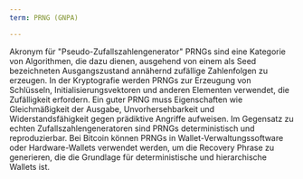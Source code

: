 ```yaml
---
term: PRNG (GNPA)

---
```

Akronym für "Pseudo-Zufallszahlengenerator" PRNGs sind eine Kategorie von Algorithmen, die dazu dienen, ausgehend von einem als Seed bezeichneten Ausgangszustand annähernd zufällige Zahlenfolgen zu erzeugen. In der Kryptografie werden PRNGs zur Erzeugung von Schlüsseln, Initialisierungsvektoren und anderen Elementen verwendet, die Zufälligkeit erfordern. Ein guter PRNG muss Eigenschaften wie Gleichmäßigkeit der Ausgabe, Unvorhersehbarkeit und Widerstandsfähigkeit gegen prädiktive Angriffe aufweisen. Im Gegensatz zu echten Zufallszahlengeneratoren sind PRNGs deterministisch und reproduzierbar. Bei Bitcoin können PRNGs in Wallet-Verwaltungssoftware oder Hardware-Wallets verwendet werden, um die Recovery Phrase zu generieren, die die Grundlage für deterministische und hierarchische Wallets ist.